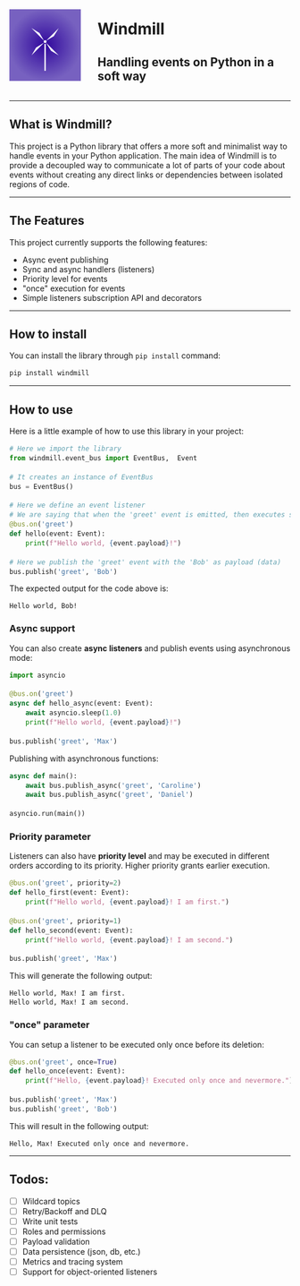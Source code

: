 <div style="display: inline-flex; align-items: center;">
    <img src="windmill.png" width="128", height="128">
    <div style="margin: 0 0 0 30px;">
        <h1>Windmill</h1>
        <h2>Handling events on Python in a soft way</h2>
    </div>
</div>

---
## What is Windmill?
This project is a Python library that offers a more soft and minimalist way to handle events in your Python application. The main idea of Windmill is to provide a decoupled way to communicate a lot of parts of your code about events without creating any direct links or dependencies between isolated regions of code.

---
## The Features
This project currently supports the following features:
- Async event publishing
- Sync and async handlers (listeners)
- Priority level for events
- "once" execution for events
- Simple listeners subscription API and decorators

---
## How to install
You can install the library through `pip install` command:
```bash
pip install windmill
```

---
## How to use
Here is a little example of how to use this library in your project:
```python
# Here we import the library
from windmill.event_bus import EventBus,  Event

# It creates an instance of EventBus
bus = EventBus()

# Here we define an event listener
# We are saying that when the 'greet' event is emitted, then executes something. This listener receives the emitted event instance as parameter.
@bus.on('greet')
def hello(event: Event):
    print(f"Hello world, {event.payload}!")

# Here we publish the 'greet' event with the 'Bob' as payload (data)
bus.publish('greet', 'Bob')
```
The expected output for the code above is:
```
Hello world, Bob!
```

### Async support
You can also create **async listeners** and publish events using asynchronous mode:

```python
import asyncio

@bus.on('greet')
async def hello_async(event: Event):
    await asyncio.sleep(1.0)
    print(f"Hello world, {event.payload}!")

bus.publish('greet', 'Max')
```
Publishing with asynchronous functions:
```python
async def main():
    await bus.publish_async('greet', 'Caroline')
    await bus.publish_async('greet', 'Daniel')

asyncio.run(main())
```

### Priority parameter
Listeners can also have **priority level** and may be executed in
different orders according to its priority. Higher priority grants
earlier execution.

```python
@bus.on('greet', priority=2)
def hello_first(event: Event):
    print(f"Hello world, {event.payload}! I am first.")

@bus.on('greet', priority=1)
def hello_second(event: Event):
    print(f"Hello world, {event.payload}! I am second.")

bus.publish('greet', 'Max')
```
This will generate the following output:
```
Hello world, Max! I am first.
Hello world, Max! I am second.
```

### "once" parameter
You can setup a listener to be executed only once before its deletion:

```python
@bus.on('greet', once=True)
def hello_once(event: Event):
    print(f"Hello, {event.payload}! Executed only once and nevermore.")

bus.publish('greet', 'Max')
bus.publish('greet', 'Bob')
```

This will result in the following output:
```
Hello, Max! Executed only once and nevermore.
```

---
## Todos:
- [ ] Wildcard topics
- [ ] Retry/Backoff and DLQ
- [ ] Write unit tests
- [ ] Roles and permissions
- [ ] Payload validation
- [ ] Data persistence (json, db, etc.)
- [ ] Metrics and tracing system
- [ ] Support for object-oriented listeners